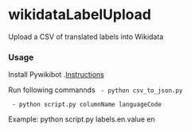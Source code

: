 # wikidataLabelUpload

Upload a CSV of translated labels into Wikidata

### Usage
Install Pywikibot .[Instructions](https://www.mediawiki.org/wiki/Manual:Pywikibot/Installation)

Run following commannds
` - python csv_to_json.py`

` - python script.py columnName languageCode`

Example:
python script.py labels.en.value en
